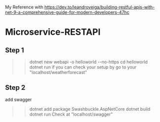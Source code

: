 My Reference
with https://dev.to/leandroveiga/building-restful-apis-with-net-9-a-comprehensive-guide-for-modern-developers-47hc 

# Microservice-RESTAPI
## Step 1
>> dotnet new webapi -o helloworld --no-https
>> cd helloworld
>> dotnet run
if you can check your setup by go to your "localhost/weatherforecast"

## Step 2
add swagger
>> dotnet add package Swashbuckle.AspNetCore
>> dotnet build
>> dotnet run
Check at "localhost/swagger"
